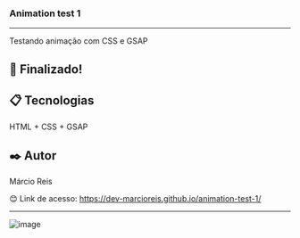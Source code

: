 ### Animation test 1

---

Testando animação com CSS e GSAP

## 🚀 Finalizado!

## 📋 Tecnologias
HTML + CSS + GSAP

## ✒️ Autor
Márcio Reis

😊 Link de acesso: https://dev-marcioreis.github.io/animation-test-1/

---
![image](https://github.com/dev-marcioreis/animation-test-1/assets/122680054/1330ca2f-5d2c-4ad6-a7dd-dbaff05e7665)

